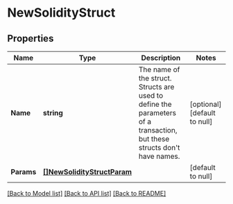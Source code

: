 # NewSolidityStruct

## Properties
Name | Type | Description | Notes
------------ | ------------- | ------------- | -------------
**Name** | **string** | The name of the struct. Structs are used to define the parameters of a transaction, but these structs don&#x27;t have names. | [optional] [default to null]
**Params** | [**[]NewSolidityStructParam**](NewSolidityStructParam.md) |  | [default to null]

[[Back to Model list]](../README.md#documentation-for-models) [[Back to API list]](../README.md#documentation-for-api-endpoints) [[Back to README]](../README.md)

